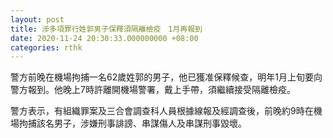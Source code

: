 ```yaml
---
layout: post
title: 涉多項罪行姓郭男子保釋須隔離檢疫　1月再報到　
date: 2020-11-24 20:30:33.000000000 +08:00
categories: rthk
---
```


警方前晚在機場拘捕一名62歲姓郭的男子，他已獲准保釋候查，明年1月上旬要向警方報到。他晚上7時許離開機場警署，戴上手帶，須繼續接受隔離檢疫。

警方表示，有組織罪案及三合會調查科人員根據線報及經調查後，前晚約9時在機場拘捕該名男子，涉嫌刑事誹謗、串謀傷人及串謀刑事毀壞。
